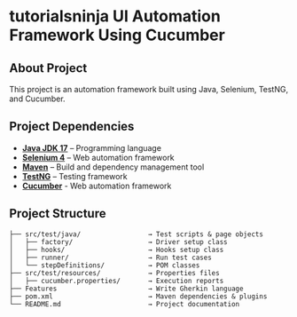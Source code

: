 # **tutorialsninja UI Automation Framework Using Cucumber**
## About Project
This project is an automation framework built using Java, Selenium, TestNG, and Cucumber.
## Project Dependencies
- [**Java JDK 17**](https://www.oracle.com/java/technologies/javase/jdk17-archive-downloads.html) – Programming language
- [**Selenium 4**](https://www.selenium.dev/) – Web automation framework
- [**Maven**](https://maven.apache.org/) – Build and dependency management tool
- [**TestNG**](https://testng.org/) – Testing framework
- [**Cucumber**](https://cucumber.io/) - Web automation framework
## Project Structure
```
├── src/test/java/                 → Test scripts & page objects
│   ├── factory/                   → Driver setup class
│   ├── hooks/                     → Hooks setup class
│   ├── runner/                    → Run test cases
│   └── stepDefinitions/           → POM classes
├── src/test/resources/            → Properties files
│   ├── cucumber.properties/       → Execution reports
├── Features                       → Write Gherkin language
├── pom.xml                        → Maven dependencies & plugins                     
└── README.md                      → Project documentation
```

